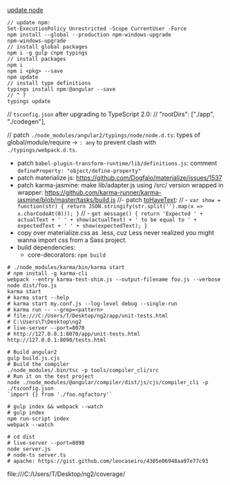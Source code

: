 [update node](https://nodejs.org/dist/latest/)
```
// update npm:
Set-ExecutionPolicy Unrestricted -Scope CurrentUser -Force
npm install --global --production npm-windows-upgrade
npm-windows-upgrade
// install global packages
npm i -g gulp cnpm typings
// install packages
npm i
npm i <pkg> --save
npm update
// install type definitions
typings install npm:@angular --save
// ^ ?
typings update
```

// `tsconfig.json` after upgrading to TypeScript 2.0:
// "rootDirs": ["./app", "./codegen"],

// patch `./node_modules/angular2/typings/node/node.d.ts`: types of global/module/require -> `: any` to prevent clash with `./typings/webpack.d.ts`.

- patch `babel-plugin-transform-runtime/lib/definitions.js`: comment `defineProperty: "object/define-property"`
- patch materialize js: https://github.com/Dogfalo/materialize/issues/1537
- patch karma-jasmine: make lib/adapter.js using /src/ version wrapped in wrapper: https://github.com/karma-runner/karma-jasmine/blob/master/tasks/build.js
//- patch [toHaveText](https://github.com/angular/angular/blob/master/modules/%40angular/core/testing/matchers.ts#L159-L169):
//  - `var show = function(str) { return JSON.stringify(str.split('').map(x => x.charCodeAt(0))); }`
//  - `get message() { return 'Expected ' + actualText + ' ' + show(actualText) + ' to be equal to ' + expectedText + ' ' + show(expectedText); }`
- copy over materialize.css as .less, cuz Less never realized you might wanna import css from a Sass project.
- build dependencies:
  * core-decorators: `npm build`

```
# ./node_modules/karma/bin/karma start
# npm install -g karma-cli
webpack --entry karma-test-shim.js --output-filename foo.js --verbose
node dist/foo.js
karma start
# karma start --help
# karma start my.conf.js --log-level debug --single-run
# karma run -- --grep=<pattern>
# file:///C:/Users/T/Desktop/ng2/app/unit-tests.html
# C:\Users\T\Desktop\ng2
# live-server --port=8070
# http://127.0.0.1:8070/app/unit-tests.html
http://127.0.0.1:8090/tests.html

# Build angular2
gulp build.js.cjs
# Build the compiler
./node_modules/.bin/tsc -p tools/compiler_cli/src
# Run it on the test project
node ./node_modules/@angular/compiler/dist/js/cjs/compiler_cli -p ./tsconfig.json
`import {} from './foo.ngfactory'`

# gulp index && webpack --watch
# gulp index
npm run-script index
webpack --watch

# cd dist
# live-server --port=8090
node server.js
# node-ts server.ts
# apache: https://gist.github.com/leocaseiro/4305e06948aa97e77c93
```

file:///C:/Users/T/Desktop/ng2/coverage/
